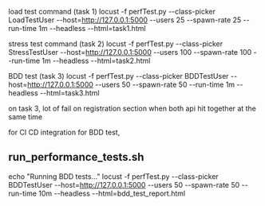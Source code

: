 load test command (task 1)
locust -f perfTest.py --class-picker LoadTestUser --host=http://127.0.0.1:5000 --users 25 --spawn-rate 25 --run-time 1m --headless --html=task1.html           

stress test command (task 2)
locust -f perfTest.py --class-picker StressTestUser --host=http://127.0.0.1:5000 --users 100 --spawn-rate 100 --run-time 1m --headless --html=task2.html

BDD test (task 3)
locust -f perfTest.py --class-picker BDDTestUser --host=http://127.0.0.1:5000 --users 50 --spawn-rate 50 --run-time 1m --headless --html=task3.html

on task 3, lot of fail on registration section when both api hit together at the same time

for CI CD integration for BDD test,

run_performance_tests.sh
-------------------------
echo "Running BDD tests..."
locust -f perfTest.py --class-picker BDDTestUser --host=http://127.0.0.1:5000 --users 50 --spawn-rate 50 --run-time 10m --headless --html=bdd_test_report.html